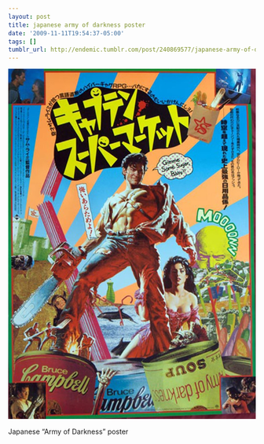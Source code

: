 ```yaml
---
layout: post
title: japanese army of darkness poster
date: '2009-11-11T19:54:37-05:00'
tags: []
tumblr_url: http://endemic.tumblr.com/post/240869577/japanese-army-of-darkness-poster
---
```

 ![](/tumblr_files/tumblr_ksz171fnJR1qz9neko1_1280.jpg)  

Japanese “Army of Darkness” poster

